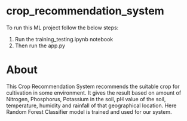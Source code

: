 # crop_recommendation_system

To run this ML project follow the below steps:

1. Run the training_testing.ipynb notebook
2. Then run the app.py


# About

This Crop Recommendation System recommends the suitable crop for cultivation in some environment. It gives the result based on amount of Nitrogen, Phosphorus, Potassium in the soil, pH value of the soil, temperature, humidity and rainfall of that geographical location. Here Random Forest Classifier model is trained and used for our system.
